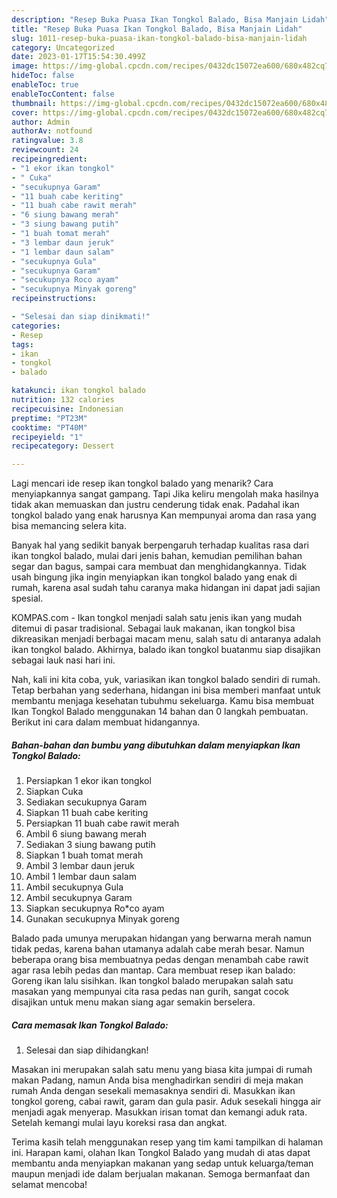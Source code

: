 ```yaml
---
description: "Resep Buka Puasa Ikan Tongkol Balado, Bisa Manjain Lidah"
title: "Resep Buka Puasa Ikan Tongkol Balado, Bisa Manjain Lidah"
slug: 1011-resep-buka-puasa-ikan-tongkol-balado-bisa-manjain-lidah
category: Uncategorized
date: 2023-01-17T15:54:30.499Z
image: https://img-global.cpcdn.com/recipes/0432dc15072ea600/680x482cq70/ikan-tongkol-balado-foto-resep-utama.jpg
hideToc: false
enableToc: true
enableTocContent: false
thumbnail: https://img-global.cpcdn.com/recipes/0432dc15072ea600/680x482cq70/ikan-tongkol-balado-foto-resep-utama.jpg
cover: https://img-global.cpcdn.com/recipes/0432dc15072ea600/680x482cq70/ikan-tongkol-balado-foto-resep-utama.jpg
author: Admin
authorAv: notfound
ratingvalue: 3.8
reviewcount: 24
recipeingredient:
- "1 ekor ikan tongkol"
- " Cuka"
- "secukupnya Garam"
- "11 buah cabe keriting"
- "11 buah cabe rawit merah"
- "6 siung bawang merah"
- "3 siung bawang putih"
- "1 buah tomat merah"
- "3 lembar daun jeruk"
- "1 lembar daun salam"
- "secukupnya Gula"
- "secukupnya Garam"
- "secukupnya Roco ayam"
- "secukupnya Minyak goreng"
recipeinstructions:

- "Selesai dan siap dinikmati!"
categories:
- Resep
tags:
- ikan
- tongkol
- balado

katakunci: ikan tongkol balado 
nutrition: 132 calories
recipecuisine: Indonesian
preptime: "PT23M"
cooktime: "PT40M"
recipeyield: "1"
recipecategory: Dessert

---
```



Lagi mencari ide resep ikan tongkol balado yang menarik? Cara menyiapkannya sangat gampang. Tapi Jika keliru mengolah maka hasilnya tidak akan memuaskan dan justru cenderung tidak enak. Padahal ikan tongkol balado yang enak harusnya Kan mempunyai aroma dan rasa yang bisa memancing selera kita.


Banyak hal yang sedikit banyak berpengaruh terhadap kualitas rasa dari ikan tongkol balado, mulai dari jenis bahan, kemudian pemilihan bahan segar dan bagus, sampai cara membuat dan menghidangkannya. Tidak usah bingung jika ingin menyiapkan ikan tongkol balado yang enak di rumah, karena asal sudah tahu caranya maka hidangan ini dapat jadi sajian spesial.

KOMPAS.com - Ikan tongkol menjadi salah satu jenis ikan yang mudah ditemui di pasar tradisional. Sebagai lauk makanan, ikan tongkol bisa dikreasikan menjadi berbagai macam menu, salah satu di antaranya adalah ikan tongkol balado. Akhirnya, balado ikan tongkol buatanmu siap disajikan sebagai lauk nasi hari ini.


Nah, kali ini kita coba, yuk, variasikan ikan tongkol balado sendiri di rumah. Tetap berbahan yang sederhana, hidangan ini bisa memberi manfaat untuk membantu menjaga kesehatan tubuhmu sekeluarga. Kamu bisa membuat Ikan Tongkol Balado menggunakan 14 bahan dan 0 langkah pembuatan. Berikut ini cara dalam membuat hidangannya.

<!--inarticleads1-->

##### Bahan-bahan dan bumbu yang dibutuhkan dalam menyiapkan Ikan Tongkol Balado:

1. Persiapkan 1 ekor ikan tongkol
1. Siapkan  Cuka
1. Sediakan secukupnya Garam
1. Siapkan 11 buah cabe keriting
1. Persiapkan 11 buah cabe rawit merah
1. Ambil 6 siung bawang merah
1. Sediakan 3 siung bawang putih
1. Siapkan 1 buah tomat merah
1. Ambil 3 lembar daun jeruk
1. Ambil 1 lembar daun salam
1. Ambil secukupnya Gula
1. Ambil secukupnya Garam
1. Siapkan secukupnya Ro*co ayam
1. Gunakan secukupnya Minyak goreng


Balado pada umunya merupakan hidangan yang berwarna merah namun tidak pedas, karena bahan utamanya adalah cabe merah besar. Namun beberapa orang bisa membuatnya pedas dengan menambah cabe rawit agar rasa lebih pedas dan mantap. Cara membuat resep ikan balado: Goreng ikan lalu sisihkan. Ikan tongkol balado merupakan salah satu masakan yang mempunyai cita rasa pedas nan gurih, sangat cocok disajikan untuk menu makan siang agar semakin berselera. 

<!--inarticleads2-->

##### Cara memasak Ikan Tongkol Balado:


1. Selesai dan siap dihidangkan!

Masakan ini merupakan salah satu menu yang biasa kita jumpai di rumah makan Padang, namun Anda bisa menghadirkan sendiri di meja makan rumah Anda dengan sesekali memasaknya sendiri di. Masukkan ikan tongkol goreng, cabai rawit, garam dan gula pasir. Aduk sesekali hingga air menjadi agak menyerap. Masukkan irisan tomat dan kemangi aduk rata. Setelah kemangi mulai layu koreksi rasa dan angkat. 

Terima kasih telah menggunakan resep yang tim kami tampilkan di halaman ini. Harapan kami, olahan Ikan Tongkol Balado yang mudah di atas dapat membantu anda menyiapkan makanan yang sedap untuk keluarga/teman maupun menjadi ide dalam berjualan makanan. Semoga bermanfaat dan selamat mencoba!
